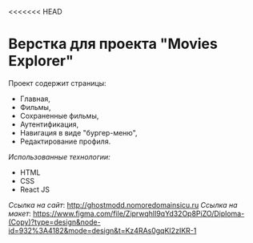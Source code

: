 <<<<<<< HEAD
# Верстка для проекта "Movies Explorer"
Проект содержит страницы:
* Главная,
* Фильмы,
* Сохраненные фильмы,
* Аутентификация,
* Навигация в виде "бургер-меню",
* Редактирование профиля.

*Использованные технологии:*
* HTML
* CSS
* React JS

*Ссылка на сайт*: http://ghostmodd.nomoredomainsicu.ru
*Ссылка на макет*: https://www.figma.com/file/ZiprwqhlI9qYd32Op8PiZO/Diploma-(Copy)?type=design&node-id=932%3A4182&mode=design&t=Kz4RAs0gqKI2zIKR-1
